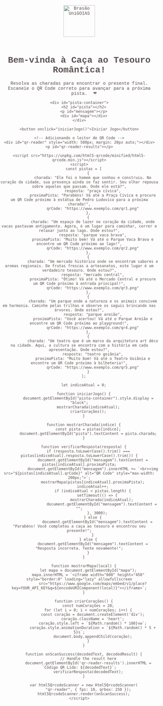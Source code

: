 <!DOCTYPE html>
<html lang="pt-br">
<head>
    <meta charset="UTF-8">
    <meta name="viewport" content="width=device-width, initial-scale=1.0">
    <title>Caça ao Tesouro Romântica</title>
    <style>
        body {
            font-family: 'Courier New', cursive;
            text-align: center;
            margin: 0;
            padding: 0;
            background: url('https://drive.google.com/uc?id=1ucn22uaFBDVc2sIo-HpdSvqhU_lK0oT-') no-repeat center center fixed;
            background-size: cover;
            color: #5d5151;
            overflow: hidden;
        }
        #brasao {
            width: 100px;
            margin: 20px auto;
        }
        #pista-container {
            display: none;
            margin: 20px auto;
            padding: 20px;
            background-color: rgba(255, 255, 255, 0.9);
            box-shadow: 0 0 15px rgba(0, 0, 0, 0.2);
            border-radius: 15px;
            width: 80%;
            max-width: 600px;
            animation: fadeIn 1s;
        }
        button {
            padding: 15px 20px;
            cursor: pointer;
            margin-top: 10px;
            border: none;
            background-color: #ff6f91;
            color: #ffffff;
            border-radius: 8px;
            font-size: 18px;
            transition: background-color 0.3s;
            display: block;
            margin: 10px auto;
            width: 80%;
        }
        button:hover {
            background-color: #ff4e67;
        }
        #mensagem {
            margin-top: 20px;
            font-weight: bold;
            color: #333333;
        }
        #mapa {
            margin-top: 20px;
        }
        @keyframes fadeIn {
            from { opacity: 0; }
            to { opacity: 1; }
        }
        .heart {
            position: absolute;
            width: 50px;
            height: 50px;
            background: url('https://drive.google.com/uc?id=17jgRNtqBFcVhr4b-S4-Ko6pYagFMdqSD') no-repeat center center;
            background-size: cover;
            animation: float 5s infinite;
            opacity: 0.8;
        }
        @keyframes float {
            0% { transform: translateY(0); }
            50% { transform: translateY(-100px); }
            100% { transform: translateY(0); }
        }
    </style>
</head>
<body>
    <img id="brasao" src="https://drive.google.com/uc?id=1JeGOidonTIDj0Z0vuEC-jjRM6CAoBpBX" alt="Brasão UniGOIAS">
    <h1>Bem-vinda à Caça ao Tesouro Romântica!</h1>
    <p>Resolva as charadas para encontrar o presente final. Escaneie o QR Code correto para avançar para a próxima pista. <span class="heart">&#x2764;</span></p>
    
    <div id="pista-container">
        <h2 id="pista"></h2>
        <p id="mensagem"></p>
        <div id="mapa"></div>
    </div>
    
    <button onclick="iniciarJogo()">Iniciar Jogo</button>

    <!-- Adicionando o leitor de QR Code -->
    <div id="qr-reader" style="width: 500px; margin: 20px auto;"></div>
    <p id="qr-reader-results"></p>
    
    <script src="https://unpkg.com/html5-qrcode/minified/html5-qrcode.min.js"></script>
    <script>
        const pistas = [
            {
                charada: "Ele foi o homem que sonhou e construiu. No coração da cidade, sua presença ainda se faz sentir. Seu olhar repousa sobre aqueles que passam. Onde ele está?",
                resposta: "praça cívica",
                proximaPista: "Parabéns! Vá até a Praça Cívica e procure um QR Code próximo à estátua de Pedro Ludovico para a próxima charada!",
                qrCode: "https://www.exemplo.com/qr1.png"
            },
            {
                charada: "Um espaço de lazer no coração da cidade, onde vacas pastavam antigamente. Agora, é um lugar para caminhar, correr e relaxar junto ao lago. Onde estou?",
                resposta: "parque vaca brava",
                proximaPista: "Muito bem! Vá até o Parque Vaca Brava e encontre um QR Code próximo ao lago!",
                qrCode: "https://www.exemplo.com/qr2.png"
            },
            {
                charada: "Um mercado histórico onde se encontram sabores e aromas regionais. De frutas frescas a artesanatos, este lugar é um verdadeiro tesouro. Onde estou?",
                resposta: "mercado central",
                proximaPista: "Ótimo! Vá até o Mercado Central e procure um QR Code próximo à entrada principal!",
                qrCode: "https://www.exemplo.com/qr3.png"
            },
            {
                charada: "Um parque onde a natureza e os animais convivem em harmonia. Caminhe pelas trilhas e observe os saguis brincando nas árvores. Onde estou?",
                resposta: "parque areião",
                proximaPista: "Você acertou! Vá até o Parque Areião e encontre um QR Code próximo ao playground!",
                qrCode: "https://www.exemplo.com/qr4.png"
            },
            {
                charada: "Um teatro que é um marco da arquitetura art déco na cidade. Aqui, a cultura se encontra com a história em cada apresentação. Onde estou?",
                resposta: "teatro goiânia",
                proximaPista: "Muito bom! Vá até o Teatro Goiânia e encontre um QR Code próximo à bilheteria!",
                qrCode: "https://www.exemplo.com/qr5.png"
            }
        ];
        
        let indiceAtual = 0;
        
        function iniciarJogo() {
            document.getElementById("pista-container").style.display = "block";
            mostrarCharada(indiceAtual);
            criarCorações();
        }
        
        function mostrarCharada(indice) {
            const pista = pistas[indice];
            document.getElementById("pista").textContent = pista.charada;
        }
        
        function verificarResposta(resposta) {
            if (resposta.toLowerCase().trim() === pistas[indiceAtual].resposta.toLowerCase().trim()) {
                document.getElementById("mensagem").textContent = pistas[indiceAtual].proximaPista;
                document.getElementById("mensagem").innerHTML += `<br><img src="${pistas[indiceAtual].qrCode}" alt="QR Code" style="max-width: 200px;">`;
                mostrarMapa(pistas[indiceAtual].proximaPista);
                indiceAtual++;
                if (indiceAtual < pistas.length) {
                    setTimeout(() => {
                        mostrarCharada(indiceAtual);
                        document.getElementById("mensagem").textContent = "";
                    }, 3000);
                } else {
                    document.getElementById("mensagem").textContent = "Parabéns! Você completou a caça ao tesouro e encontrou seu presente!";
                }
            } else {
                document.getElementById("mensagem").textContent = "Resposta incorreta. Tente novamente!";
            }
        }

        function mostrarMapa(local) {
            let mapa = document.getElementById("mapa");
            mapa.innerHTML = `<iframe width="600" height="450" style="border:0" loading="lazy" allowfullscreen
                src="https://www.google.com/maps/embed/v1/place?key=YOUR_API_KEY&q=${encodeURIComponent(local)}"></iframe>`;
        }

        function criarCorações() {
            const numCorações = 20;
            for (let i = 0; i < numCorações; i++) {
                const coração = document.createElement('div');
                coração.className = 'heart';
                coração.style.left = `${Math.random() * 100}vw`;
                coração.style.animationDuration = `${Math.random() * 5 + 5}s`;
                document.body.appendChild(coração);
            }
        }

        function onScanSuccess(decodedText, decodedResult) {
            // Handle the result here
            document.getElementById('qr-reader-results').innerHTML = `Código QR Lido: ${decodedText}`;
            verificarResposta(decodedText);
        }

        var html5QrcodeScanner = new Html5QrcodeScanner(
            "qr-reader", { fps: 10, qrbox: 250 });
        html5QrcodeScanner.render(onScanSuccess);
    </script>
</body>
</html>
